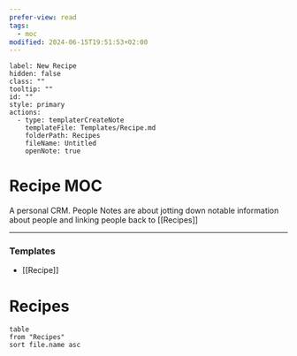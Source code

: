 ```yaml
---
prefer-view: read
tags:
  - moc
modified: 2024-06-15T19:51:53+02:00
---
```

```meta-bind-button
label: New Recipe
hidden: false
class: ""
tooltip: ""
id: ""
style: primary
actions:
  - type: templaterCreateNote
    templateFile: Templates/Recipe.md
    folderPath: Recipes
    fileName: Untitled
    openNote: true

```

# Recipe MOC
A personal CRM. People Notes are about jotting down notable information about people and linking people back to [[Recipes]]

---
### Templates
- [[Recipe]]

# Recipes
```dataview
table
from "Recipes"
sort file.name asc
```